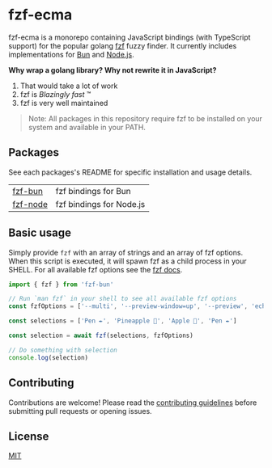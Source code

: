 # fzf-ecma

fzf-ecma is a monorepo containing JavaScript bindings (with TypeScript support)
for the popular golang [fzf](https://github.com/junegunn/fzf) fuzzy finder. It
currently includes implementations for [Bun](https://bun.sh/) and
[Node.js](https://nodejs.org/).

**Why wrap a golang library? Why not rewrite it in JavaScript?**

1. That would take a lot of work
2. fzf is _Blazingly fast_ ™️
3. fzf is very well maintained

> Note: All packages in this repository require fzf to be installed on your
> system and available in your PATH.

## Packages

See each packages's README for specific installation and usage details.

<table>
	<tr>
		<td>
			<a href="./packages/fzf-bun/">fzf-bun</a>
		</td>
		<td>fzf bindings for Bun</td>
	</tr>
	<tr>
		<td>
			<a href="./packages/fzf-node/">fzf-node</a>
		</td>
		<td>fzf bindings for Node.js</td>
	</tr>
</table>

## Basic usage

Simply provide `fzf` with an array of strings and an array of fzf options. When
this script is executed, it will spawn fzf as a child process in your SHELL. For
all available fzf options see the [fzf docs](https://github.com/junegunn/fzf).

```ts
import { fzf } from 'fzf-bun'

// Run `man fzf` in your shell to see all available fzf options
const fzfOptions = ['--multi', '--preview-window=up', '--preview', 'echo {}']

const selections = ['Pen ✒️', 'Pineapple 🍍', 'Apple 🍎', 'Pen ✒️']

const selection = await fzf(selections, fzfOptions)

// Do something with selection
console.log(selection)
```

## Contributing

Contributions are welcome! Please read the [contributing
guidelines](CONTRIBUTING.md) before submitting pull requests or opening issues.

## License

[MIT](./LICENSE)
